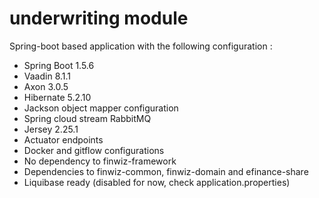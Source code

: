 # underwriting module


Spring-boot based application with the following configuration :

- Spring Boot 1.5.6
- Vaadin 8.1.1
- Axon 3.0.5
- Hibernate 5.2.10
- Jackson object mapper configuration
- Spring cloud stream RabbitMQ
- Jersey 2.25.1
- Actuator endpoints
- Docker and gitflow configurations
- No dependency to finwiz-framework
- Dependencies to finwiz-common, finwiz-domain and efinance-share
- Liquibase ready (disabled for now, check application.properties)



